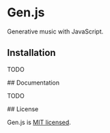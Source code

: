 # Gen.js

Generative music with JavaScript.

## Installation

TODO

## Documentation

TODO

## License

Gen.js is [MIT licensed](./LICENSE).
